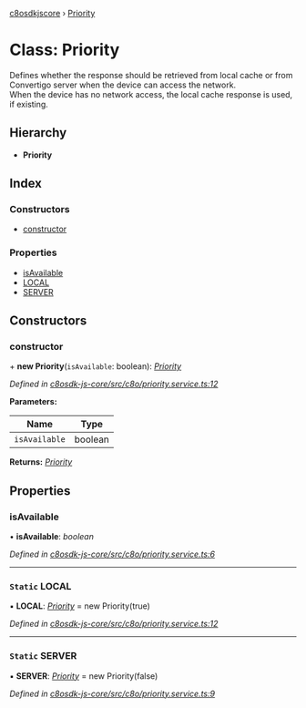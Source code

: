 [c8osdkjscore](../README.md) › [Priority](priority.md)

# Class: Priority

Defines whether the response should be retrieved from local cache or from Convertigo server when the device can access the network.<br/>
When the device has no network access, the local cache response is used, if existing.

## Hierarchy

* **Priority**

## Index

### Constructors

* [constructor](priority.md#constructor)

### Properties

* [isAvailable](priority.md#isavailable)
* [LOCAL](priority.md#static-local)
* [SERVER](priority.md#static-server)

## Constructors

###  constructor

\+ **new Priority**(`isAvailable`: boolean): *[Priority](priority.md)*

*Defined in [c8osdk-js-core/src/c8o/priority.service.ts:12](https://github.com/convertigo/c8osdk-angular/blob/d482dbd/src/c8o/priority.service.ts#L12)*

**Parameters:**

Name | Type |
------ | ------ |
`isAvailable` | boolean |

**Returns:** *[Priority](priority.md)*

## Properties

###  isAvailable

• **isAvailable**: *boolean*

*Defined in [c8osdk-js-core/src/c8o/priority.service.ts:6](https://github.com/convertigo/c8osdk-angular/blob/d482dbd/src/c8o/priority.service.ts#L6)*

___

### `Static` LOCAL

▪ **LOCAL**: *[Priority](priority.md)* =  new Priority(true)

*Defined in [c8osdk-js-core/src/c8o/priority.service.ts:12](https://github.com/convertigo/c8osdk-angular/blob/d482dbd/src/c8o/priority.service.ts#L12)*

___

### `Static` SERVER

▪ **SERVER**: *[Priority](priority.md)* =  new Priority(false)

*Defined in [c8osdk-js-core/src/c8o/priority.service.ts:9](https://github.com/convertigo/c8osdk-angular/blob/d482dbd/src/c8o/priority.service.ts#L9)*
